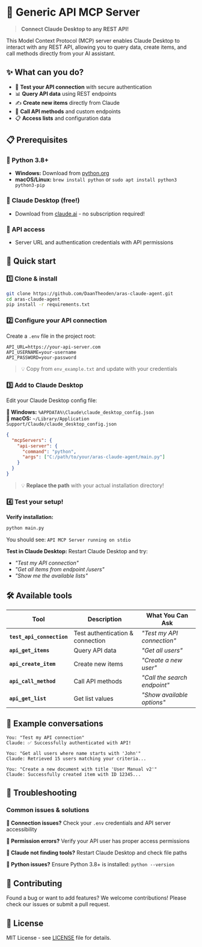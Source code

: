 # 🚀 Generic API MCP Server

> **Connect Claude Desktop to any REST API!**

This Model Context Protocol (MCP) server enables Claude Desktop to interact with any REST API, allowing you to query data, create items, and call methods directly from your AI assistant.

## ✨ What can you do?

- 🔐 **Test your API connection** with secure authentication
- 📊 **Query API data** using REST endpoints
- ✍️ **Create new items** directly from Claude
- 🔧 **Call API methods** and custom endpoints
- 📋 **Access lists** and configuration data

## 📋 Prerequisites

### 🐍 Python 3.8+
- **Windows:** Download from [python.org](https://www.python.org/downloads/)
- **macOS/Linux:** `brew install python` or `sudo apt install python3 python3-pip`

### 🤖 Claude Desktop (free!)
- Download from [claude.ai](https://claude.ai/download) - no subscription required!

### 🏢 API access
- Server URL and authentication credentials with API permissions

## 🎯 Quick start

### 1️⃣ Clone & install
```bash
git clone https://github.com/DaanTheoden/aras-claude-agent.git
cd aras-claude-agent
pip install -r requirements.txt
```

### 2️⃣ Configure your API connection
Create a `.env` file in the project root:
```env
API_URL=https://your-api-server.com
API_USERNAME=your-username
API_PASSWORD=your-password
```
> 💡 Copy from `env_example.txt` and update with your credentials

### 3️⃣ Add to Claude Desktop
Edit your Claude Desktop config file:

**📁 Windows:** `%APPDATA%\Claude\claude_desktop_config.json`  
**📁 macOS:** `~/Library/Application Support/Claude/claude_desktop_config.json`

```json
{
  "mcpServers": {
    "api-server": {
      "command": "python",
      "args": ["C:/path/to/your/aras-claude-agent/main.py"]
    }
  }
}
```

> 💡 **Replace the path** with your actual installation directory!

### 4️⃣ Test your setup!

**Verify installation:**
```bash
python main.py
```
You should see: `API MCP Server running on stdio`

**Test in Claude Desktop:**
Restart Claude Desktop and try:
- *"Test my API connection"*
- *"Get all items from endpoint /users"*
- *"Show me the available lists"*

## 🛠️ Available tools

| Tool | Description | What You Can Ask |
|------|-------------|------------------|
| **`test_api_connection`** | Test authentication & connection | *"Test my API connection"* |
| **`api_get_items`** | Query API data | *"Get all users"* |
| **`api_create_item`** | Create new items | *"Create a new user"* |
| **`api_call_method`** | Call API methods | *"Call the search endpoint"* |
| **`api_get_list`** | Get list values | *"Show available options"* |

## 💬 Example conversations

```
You: "Test my API connection"
Claude: ✅ Successfully authenticated with API!

You: "Get all users where name starts with 'John'"
Claude: Retrieved 15 users matching your criteria...

You: "Create a new document with title 'User Manual v2'"
Claude: Successfully created item with ID 12345...
```

## 🔧 Troubleshooting

### Common issues & solutions

**🔗 Connection issues?** Check your `.env` credentials and API server accessibility

**🔐 Permission errors?** Verify your API user has proper access permissions

**🤖 Claude not finding tools?** Restart Claude Desktop and check file paths

**🐍 Python issues?** Ensure Python 3.8+ is installed: `python --version`

## 🤝 Contributing

Found a bug or want to add features? We welcome contributions! Please check our issues or submit a pull request.

## 📄 License

MIT License - see [LICENSE](LICENSE) file for details. 